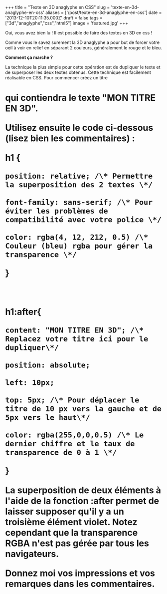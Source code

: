 +++
title = "Texte en 3D anaglyphe en CSS"
slug = 'texte-en-3d-anaglyphe-en-css'
aliases = ['/post/texte-en-3d-anaglyphe-en-css']
date = '2013-12-10T20:11:35.000Z'
draft = false
tags = ["3d","anaglyphe","css","html5"]
image = 'featured.jpg'
+++

Oui, vous avez bien lu ! Il est possible de faire des textes en 3D en css !

Comme vous le savez surement la 3D anaglyphe a pour but de forcer votre oeil à voir en relief en séparant 2 couleurs, généralement le rouge et le bleu.

**Comment ça marche ?**

La technique la plus simple pour cette opération est de dupliquer le texte et de superposer les deux textes obtenus. Cette technique est facilement réalisable en CSS. Pour commencer créez un titre <h1> qui contiendra le texte "MON TITRE EN 3D".

Utilisez ensuite le code ci-dessous (lisez bien les commentaires) :

h1 {

    position: relative; /\* Permettre la superposition des 2 textes \*/

    font-family: sans-serif; /\* Pour éviter les problèmes de compatibilité avec votre police \*/

    color: rgba(4, 12, 212, 0.5) /\* Couleur (bleu) rgba pour gérer la transparence \*/

}

​

h1:after{

    content: "MON TITRE EN 3D"; /\* Replacez votre titre ici pour le dupliquer\*/

    position: absolute;

    left: 10px;

    top: 5px; /\* Pour déplacer le titre de 10 px vers la gauche et de 5px vers le haut\*/

    color: rgba(255,0,0,0.5) /\* Le dernier chiffre et le taux de transparence de 0 à 1 \*/

}

La superposition de deux éléments à l'aide de la fonction :after permet de laisser supposer qu'il y a un troisième élément violet. Notez cependant que la transparence RGBA n'est pas gérée par tous les navigateurs.

Donnez moi vos impressions et vos remarques dans les commentaires.
